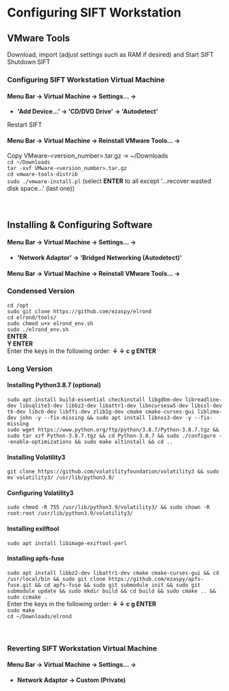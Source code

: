 # Configuring SIFT Workstation
## VMware Tools
Download, import (adjust settings such as RAM if desired) and Start SIFT<br>
Shutdown SIFT<br>

### Configuring SIFT Workstation Virtual Machine
#### **Menu Bar -> Virtual Machine -> Settings... ->**
* **'Add Device...' -> 'CD/DVD Drive' -> 'Autodetect'**<br>

Restart SIFT<br>
#### **Menu Bar -> Virtual Machine -> Reinstall VMware Tools... ->**

Copy VMware-<version_number>.tar.gz -> ~/Downloads<br>
`cd ~/Downloads`<br>
`tar -xvf VMware-<version_number>.tar.gz`<br>
`cd vmware-tools-distrib`<br>
`sudo ./vmware-install.pl` (select **ENTER** to all except '...recover wasted disk space...' (last one))<br><br><br>

## Installing & Configuring Software
#### **Menu Bar -> Virtual Machine -> Settings... ->**
* **'Network Adaptor' -> 'Bridged Networking (Autodetect)'**<br>
#### **Menu Bar -> Virtual Machine -> Reinstall VMware Tools... ->**
### Condensed Version
`cd /opt`<br>
`sudo git clone https://github.com/ezaspy/elrond`<br>
`cd elrond/tools/`<br>
`sudo chmod u+x elrond_env.sh`<br>
`sudo ./elrond_env.sh`<br>
**ENTER**<br>
**Y ENTER**<br>
Enter the keys in the following order: **&darr; &darr; c g ENTER**<br>

### Long Version
#### Installing Python3.8.7 (optional)
`sudo apt install build-essential checkinstall libgdbm-dev libreadline-dev libsqlite3-dev libbz2-dev libattr1-dev libncursesw5-dev libssl-dev tk-dev libc6-dev libffi-dev zlib1g-dev cmake cmake-curses-gui liblzma-dev john -y --fix-missing && sudo apt install libnss3-dev -y --fix-missing`<br>
`sudo wget https://www.python.org/ftp/python/3.8.7/Python-3.8.7.tgz && sudo tar xzf Python-3.8.7.tgz && cd Python-3.8.7 && sudo ./configure --enable-optimizations && sudo make altinstall && cd ..`
#### Installing Volatility3
`git clone https://github.com/volatilityfoundation/volatility3 && sudo mv volatility3/ /usr/lib/python3.9/`
#### Configuring Volatility3
`sudo chmod -R 755 /usr/lib/python3.9/volatility3/ && sudo chown -R root:root /usr/lib/python3.9/volatility3/`
#### Installing exilftool
`sudo apt install libimage-exiftool-perl`
#### Installing apfs-fuse
`sudo apt install libbz2-dev libattr1-dev cmake cmake-curses-gui && cd /usr/local/bin && sudo git clone https://github.com/ezaspy/apfs-fuse.git && cd apfs-fuse && sudo git submodule init && sudo git submodule update && sudo mkdir build && cd build && sudo cmake .. && sudo ccmake .`<br>
Enter the keys in the following order: **&darr; &darr; c g ENTER**<br>
`sudo make`<br>
`cd ~/Downloads/elrond`<br><br><br>

### Reverting SIFT Workstation Virtual Machine
#### **Menu Bar -> Virtual Machine -> Settings... ->**
* **Network Adaptor -> Custom (Private)**<br><br><br>

